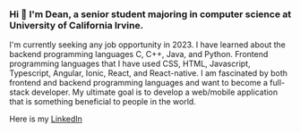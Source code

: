 ### Hi 👋 I'm Dean, a senior student majoring in computer science at University of California Irvine.

I'm currently seeking any job opportunity in 2023. I have learned about the backend programming languages C, C++, Java, and Python. Frontend programming languages that I have used CSS, HTML, Javascript, Typescript, Angular, Ionic, React, and React-native. I am fascinated by both frontend and backend programming languages and want to become a full-stack developer. My ultimate goal is to develop a web/mobile application that is something beneficial to people in the world.  

Here is my [LinkedIn](https://www.linkedin.com/in/dean-yim-18853516a)


<!--  
**deanyim0226/deanyim0226** is a ✨ _special_ ✨ repository because its `README.md` (this file) appears on your GitHub profile.

Here are some ideas to get you started:

- 🔭 I’m currently working on ...
- 🌱 I’m currently learning ...
- 👯 I’m looking to collaborate on ...
- 🤔 I’m looking for help with ...
- 💬 Ask me about ...
- 📫 How to reach me: ...
- 😄 Pronouns: ...
- ⚡ Fun fact: ...
-->
